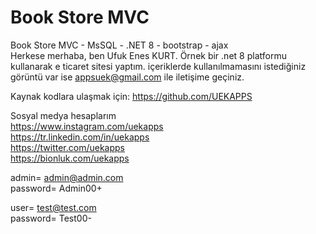 # Book Store MVC
 Book Store MVC - MsSQL - .NET 8 - bootstrap - ajax   
   Herkese merhaba, ben Ufuk Enes KURT. Örnek bir .net 8 platformu kullanarak e ticaret sitesi yaptım. içeriklerde kullanılmamasını istediğiniz görüntü var ise appsuek@gmail.com ile iletişime geçiniz. 
 

  
 Kaynak kodlara ulaşmak için: https://github.com/UEKAPPS  
  
Sosyal medya hesaplarım  
https://www.instagram.com/uekapps  
https://tr.linkedin.com/in/uekapps  
https://twitter.com/uekapps  
https://bionluk.com/uekapps  
  
  
admin= admin@admin.com   
password= Admin00+

user= test@test.com  
password= Test00-
